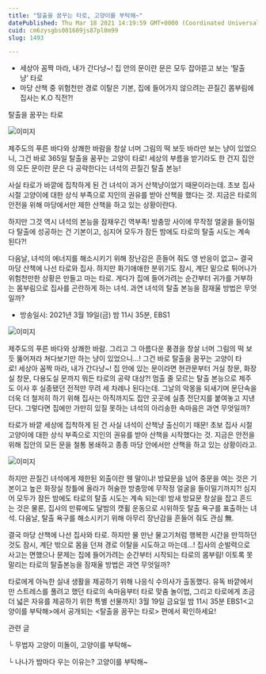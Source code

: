 ```yaml
---
title: "탈출을 꿈꾸는 타로, 고양이를 부탁해~"
datePublished: Thu Mar 18 2021 14:19:59 GMT+0000 (Coordinated Universal Time)
cuid: cm6zysgbs001609js87pl0m99
slug: 1493

---
```



- 세상아 꼼짝 마라, 내가 간다냥~! 집 안의 문이란 문은 모두 잡아뜯고 보는 ‘탈출냥’ 타로
- 마당 산책 중 위험천만 경로 이탈은 기본, 집에 들어가지 않으려는 끈질긴 몸부림에 집사는 K.O 직전?!

탈출을 꿈꾸는 타로

![이미지](https://cdn.hashnode.com/res/hashnode/image/upload/v1739247048886/e63f4753-b96c-43fd-8159-d36d24027a98.jpeg)

제주도의 푸른 바다와 상쾌한 바람을 창살 너머 그림의 떡 보듯 바라만 보는 냥이 있었으니, 그건 바로 365일 탈출을 꿈꾸는 고양이 타로! 세상의 부름을 받기라도 한 건지 집안의 모든 문이란 문은 다 공략한다는 녀석의 끈질긴 탈출 본능!

사실 타로가 바깥에 집착하게 된 건 녀석이 과거 산책냥이었기 때문이라는데. 초보 집사 시절 고양이에 대한 상식 부족으로 지인의 권유를 받아 산책을 했다는 것. 지금은 타로의 안전을 위해 마당에서만 제한 산책을 하고 있는 상황이란다.

하지만 그것 역시 녀석의 본능을 잠재우긴 역부족! 방충망 사이에 무작정 얼굴을 들이밀다 탈출에 성공하는 건 기본이고, 심지어 모두가 잠든 밤에도 타로의 탈출 시도는 계속 된다?!

다음날, 녀석의 에너지를 해소시키기 위해 장난감은 흔들어 줘도 영 반응이 없고~ 결국 마당 산책에 나선 타로와 집사. 하지만 화기애애한 분위기도 잠시, 계단 밑으로 튀어나가 위험천만한 상황은 만들고 마는 타로. 게다가 집에 들어가려는 순간부터 귀가를 거부하는 몸부림으로 집사를 곤란하게 하는 녀석. 과연 녀석의 탈출 본능을 잠재울 방법은 무엇일까?

* 방송일시: 2021년 3월 19일(금) 밤 11시 35분, EBS1

![이미지](https://cdn.hashnode.com/res/hashnode/image/upload/v1739247051045/7e982e89-e9b1-4b9c-9b0d-e9af1771160c.jpeg)

제주도의 푸른 바다와 상쾌한 바람. 그리고 그 아름다운 풍경을 창살 너머 그림의 떡 보듯 뚫어져라 쳐다보기만 하는 냥이 있었으니...! 그건 바로 탈출을 꿈꾸는 고양이 타로! 세상아 꼼짝 마라, 내가 간다냥~! 집 안에 있는 문이라면 현관문부터 거실 창문, 화장실 창문, 다용도실 문까지 뭐든 타로의 공략 대상?! 멈출 줄 모르는 탈출 본능으로 제주도 이사 후 실종됐던 전적만 무려 세 차례나 된다는데. 그날의 악몽을 되새기며 문단속을 더욱 더 철저히 하기 위해 집사는 아직까지도 집안 곳곳에 실종 전단지를 붙여놓고 지낸단다. 그렇다면 집에만 가만히 있질 못하는 녀석의 아리송한 속마음은 과연 무엇일까?

타로가 바깥 세상에 집착하게 된 건 사실 녀석이 산책냥 출신이기 때문! 초보 집사 시절 고양이에 대한 상식 부족으로 지인의 권유를 받아 산책을 시작했다는 것. 지금은 안전을 위해 집안의 모든 문을 철통 봉쇄하고 종종 마당 안에서만 산책을 하고 있는 상황이라고.

![이미지](https://cdn.hashnode.com/res/hashnode/image/upload/v1739247053152/97b9b102-4b46-4c7c-ab16-04705507d237.jpeg)

하지만 끈질긴 녀석에게 제한된 외출이란 웬 말이냐! 방묘문을 넘어 중문을 여는 것은 기본이고 높은 화장실 창틀에 올라가 허술한 방충망에 무작정 얼굴을 들이밀기까지?! 심지어 모두가 잠든 밤에도 타로의 탈출 시도는 계속 되는데! 밤새 방묘문 창살을 잡고 흔드는 것은 물론, 집사의 만류에도 달밤의 캣휠 운동으로 시위하듯 탈출 욕구를 표출하는 녀석. 다음날, 탈출 욕구를 해소시키기 위해 아무리 장난감을 흔들어 줘도 관심 無.

결국 마당 산책에 나선 집사와 타로. 하지만 물 만난 물고기처럼 행복한 시간을 만끽하던 것도 잠시, 계단 밖으로 몸을 던져 경로 이탈을 시도하고 마는데...! 집사의 순발력으로 사고는 면했으나 문제는 집에 들어가려는 순간부터 시작되는 타로의 몸부림! 이토록 못 말리는 타로의 탈출본능을 잠재울 방법은 과연 무엇일까?

타로에게 아늑한 실내 생활을 제공하기 위해 나응식 수의사가 출동했다. 유독 바깥에서만 스트레스를 풀려고 했던 타로의 속마음부터 타로 맞춤 놀이법, 그리고 타로에게 조금 더 넓은 자유를 제공하기 위한 특별 선물까지! 3월 19일 금요일 밤 11시 35분 EBS1<고양이를 부탁해>에서 공개되는 <탈출을 꿈꾸는 타로> 편에서 확인하세요!

관련 글

└ 무법자 고양이 미돌이, 고양이를 부탁해~

└ 나나가 밤마다 우는 이유는? 고양이를 부탁해~